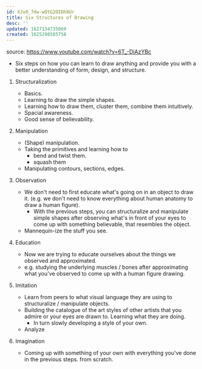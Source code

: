 ```yaml
---
id: XJu0_7dw-wOtG2OIDh8Ur
title: Six Structures of Drawing
desc: ''
updated: 1627134735069
created: 1625298585758
---
```


source: https://www.youtube.com/watch?v=6T_-DiAzYBc

- Six steps on how you can learn to draw anything and provide you with a better understanding of form, design, and structure.

1. Structuralization
    - Basics. 
    - Learning to draw the simple shapes.
    - Learning how to draw them, cluster them, combine them intuitively.
    - Spacial awareness.
    - Good sense of believability.

2. Manipulation
    - (Shape) manipulation.
    - Taking the primitives and learning how to 
      - bend and twist them.
      - squash them
    - Manipulating contours, sections, edges.

3. Observation
    - We don't need to first educate what's going on in an object to draw it. (e.g. we don't need to know everything about human anatomy to draw a human figure).
      - With the previous steps, you can structuralize and manipulate simple shapes after observing what's in front of your eyes to come up with something believable, that resembles the object.
    - Mannequin-ize the stuff you see.

4. Education
    - Now we are trying to educate ourselves about the things we observed and approximated.
    - e.g. studying the underlying muscles / bones after approximating what you've observed to come up with a human figure drawing.

5. Imitation
    - Learn from peers to what visual language they are using to structuralize / manipulate objects.
    - Building the catalogue of the art styles of other artists that you admire or your eyes are drawn to. Learning what they are doing.
      - In turn slowly developing a style of your own.
    - Analyze

6. Imagination
    - Coming up with something of your own with everything you've done in the previous steps. from scratch.
